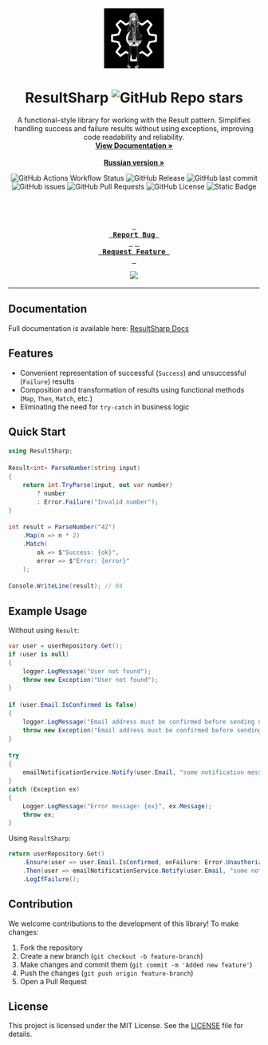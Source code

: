 <a id="readme-top"></a>
<br />
<div align="center">
  <a href="https://github.com/4q-dev/ResultSharp">
    <img src="images/logo2.jpg" alt="Logo" width="120" height="120">
  </a>

  # ResultSharp ![GitHub Repo stars](https://img.shields.io/github/stars/4q-dev/ResultSharp)
  
  <p align="center">
    A functional-style library for working with the Result pattern. Simplifies handling success and failure results without using exceptions, improving code readability and reliability.
    <br />
    <a href="https://resultsharp.lcma.tech"><strong>View Documentation »</strong></a>
    <br />
    <br />
    <a href="https://github.com/4q-dev/ResultSharp/README.md"><strong>Russian version »</strong></a>
  </p>

  ![GitHub Actions Workflow Status](https://img.shields.io/github/actions/workflow/status/4q-dev/ResultSharp/cicd.yml?label=CI%2FCD)
  ![GitHub Release](https://img.shields.io/github/v/release/4q-dev/ResultSharp)
  ![GitHub last commit](https://img.shields.io/github/last-commit/4q-dev/ResultSharp)
  ![GitHub issues](https://img.shields.io/github/issues/4q-dev/ResultSharp)
  ![GitHub Pull Requests](https://img.shields.io/github/issues-pr/4q-dev/ResultSharp)
  ![GitHub License](https://img.shields.io/github/license/4q-dev/ResultSharp)
  ![Static Badge](https://img.shields.io/badge/By-lcma-purple)

  
  <br />
  <br />
  
  **[<kbd> <br> Report Bug <br> </kbd>](https://github.com/4q-dev/ResultSharp/issues)**
  **[<kbd> <br> Request Feature <br> </kbd>](https://github.com/4q-dev/ResultSharp/issues)**

  ![](https://count.getloli.com/get/@4q-dev.ResultSharp)

  ---
</div>

## Documentation
Full documentation is available here: [ResultSharp Docs](https://resultsharp.lcma.tech)

## Features
- Convenient representation of successful (`Success`) and unsuccessful (`Failure`) results
- Composition and transformation of results using functional methods (`Map`, `Then`, `Match`, etc.)
- Eliminating the need for `try-catch` in business logic

## Quick Start
```csharp
using ResultSharp;

Result<int> ParseNumber(string input)
{
    return int.TryParse(input, out var number)
        ? number
        : Error.Failure("Invalid number");
}

int result = ParseNumber("42")
    .Map(n => n * 2)
    .Match(
        ok => $"Success: {ok}",
        error => $"Error: {error}"
    );

Console.WriteLine(result); // 84
```

## Example Usage
Without using `Result`:
```csharp
var user = userRepository.Get();
if (user is null)
{
    logger.LogMessage("User not found");
    throw new Exception("User not found");
}

if (user.Email.IsConfirmed is false)
{
    logger.LogMessage("Email address must be confirmed before sending notifications.");
    throw new Exception("Email address must be confirmed before sending notifications.");
}

try
{
    emailNotificationService.Notify(user.Email, "some notification message");
}
catch (Exception ex)
{
    Logger.LogMessage("Error message: {ex}", ex.Message);
    throw ex;
}
```
Using `ResultSharp`:
```csharp
return userRepository.Get()
    .Ensure(user => user.Email.IsConfirmed, onFailure: Error.Unauthorized("Email address must be confirmed before sending notifications."))
    .Then(user => emailNotificationService.Notify(user.Email, "some notification message"))
    .LogIfFailure();
```

## Contribution
We welcome contributions to the development of this library! To make changes:
1. Fork the repository
2. Create a new branch (`git checkout -b feature-branch`)
3. Make changes and commit them (`git commit -m 'Added new feature'`)
4. Push the changes (`git push origin feature-branch`)
5. Open a Pull Request

## License
This project is licensed under the MIT License. See the [LICENSE](https://github.com/4q-dev/ResultSharp/blob/main/LICENSE) file for details.
